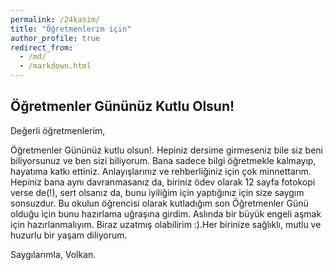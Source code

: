 ```yaml
---
permalink: /24kasim/
title: "Öğretmenlerim için"
author_profile: true
redirect_from: 
  - /md/
  - /markdown.html
---
```


## Öğretmenler Gününüz Kutlu Olsun!

Değerli öğretmenlerim,

Öğretmenler Gününüz kutlu olsun!. Hepiniz dersime girmeseniz bile siz beni biliyorsunuz ve ben sizi biliyorum. Bana sadece bilgi öğretmekle kalmayıp, hayatıma katkı ettiniz. Anlayışlarınız ve rehberliğiniz için çok minnettarım. Hepiniz bana aynı davranmasanız da, biriniz ödev olarak 12 sayfa fotokopi verse de(!), sert olsanız da, bunu iyiliğim için yaptığınız için size saygım sonsuzdur. Bu okulun öğrencisi olarak kutladığım son Öğretmenler Günü olduğu için bunu hazırlama uğraşına girdim. Aslında bir büyük engeli aşmak için hazırlanmalıyım. Biraz uzatmış olabilirim :).Her birinize sağlıklı, mutlu ve huzurlu bir yaşam diliyorum.

Saygılarımla,
Volkan.
